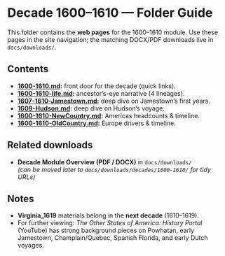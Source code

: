 ﻿# Decade 1600–1610 — Folder Guide

This folder contains the **web pages** for the 1600–1610 module. Use these pages in the site navigation; the matching DOCX/PDF downloads live in `docs/downloads/`.

## Contents

- **[1600-1610.md](./1600-1610.md):** front door for the decade (quick links).
- **[1600-1610-life.md](./1600-1610-life.md):** ancestor’s-eye narrative (4 lineages).
- **[1607-1610-Jamestown.md](./1607-1610-Jamestown.md):** deep dive on Jamestown’s first years.
- **[1609-Hudson.md](./1609-Hudson.md):** deep dive on Hudson’s voyage.
- **[1600-1610-NewCountry.md](./1600-1610-NewCountry.md):** Americas headcounts & timeline.
- **[1600-1610-OldCountry.md](./1600-1610-OldCountry.md):** Europe drivers & timeline.

## Related downloads

- **Decade Module Overview (PDF / DOCX)** in `docs/downloads/`  
  *(can be moved later to `docs/downloads/decades/1600-1610/` for tidy URLs)*

## Notes

- **Virginia_1619** materials belong in the **next decade** (1610–1619).
- For further viewing: *The Other States of America: History Portal* (YouTube) has strong background pieces on Powhatan, early Jamestown, Champlain/Quebec, Spanish Florida, and early Dutch voyages.
